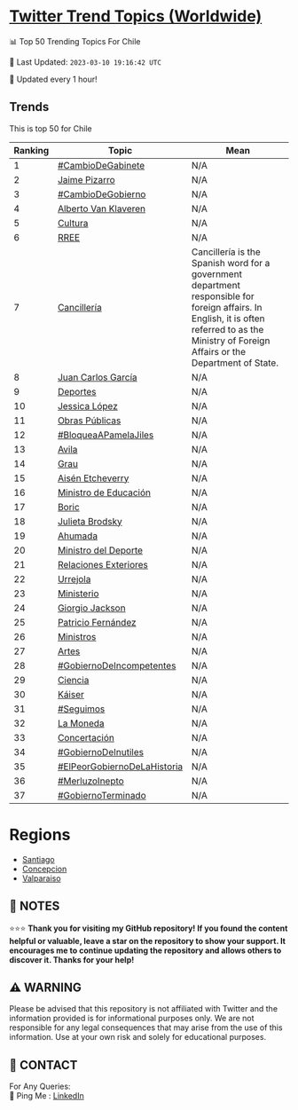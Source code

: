 [Twitter Trend Topics (Worldwide)](https://github.com/ErcinDedeoglu/Twitter-Trend-Topics)
==========


📊 Top 50 Trending Topics For Chile

📆 Last Updated: `2023-03-10 19:16:42 UTC`

🔧 Updated every 1 hour!


## Trends

This is top 50 for Chile

| Ranking | Topic | Mean |
| ------- | ------------ | ------------ |
| 1 | [#CambioDeGabinete](http://twitter.com/search?q=%23CambioDeGabinete) | N/A |
| 2 | [Jaime Pizarro](http://twitter.com/search?q=Jaime+Pizarro) | N/A |
| 3 | [#CambioDeGobierno](http://twitter.com/search?q=%23CambioDeGobierno) | N/A |
| 4 | [Alberto Van Klaveren](http://twitter.com/search?q=Alberto+Van+Klaveren) | N/A |
| 5 | [Cultura](http://twitter.com/search?q=Cultura) | N/A |
| 6 | [RREE](http://twitter.com/search?q=RREE) | N/A |
| 7 | [Cancillería](http://twitter.com/search?q=Canciller%c3%ada) | Cancillería is the Spanish word for a government department responsible for foreign affairs. In English, it is often referred to as the Ministry of Foreign Affairs or the Department of State. |
| 8 | [Juan Carlos García](http://twitter.com/search?q=Juan+Carlos+Garc%c3%ada) | N/A |
| 9 | [Deportes](http://twitter.com/search?q=Deportes) | N/A |
| 10 | [Jessica López](http://twitter.com/search?q=Jessica+L%c3%b3pez) | N/A |
| 11 | [Obras Públicas](http://twitter.com/search?q=Obras+P%c3%bablicas) | N/A |
| 12 | [#BloqueaAPamelaJiles](http://twitter.com/search?q=%23BloqueaAPamelaJiles) | N/A |
| 13 | [Avila](http://twitter.com/search?q=Avila) | N/A |
| 14 | [Grau](http://twitter.com/search?q=Grau) | N/A |
| 15 | [Aisén Etcheverry](http://twitter.com/search?q=Ais%c3%a9n+Etcheverry) | N/A |
| 16 | [Ministro de Educación](http://twitter.com/search?q=Ministro+de+Educaci%c3%b3n) | N/A |
| 17 | [Boric](http://twitter.com/search?q=Boric) | N/A |
| 18 | [Julieta Brodsky](http://twitter.com/search?q=Julieta+Brodsky) | N/A |
| 19 | [Ahumada](http://twitter.com/search?q=Ahumada) | N/A |
| 20 | [Ministro del Deporte](http://twitter.com/search?q=Ministro+del+Deporte) | N/A |
| 21 | [Relaciones Exteriores](http://twitter.com/search?q=Relaciones+Exteriores) | N/A |
| 22 | [Urrejola](http://twitter.com/search?q=Urrejola) | N/A |
| 23 | [Ministerio](http://twitter.com/search?q=Ministerio) | N/A |
| 24 | [Giorgio Jackson](http://twitter.com/search?q=Giorgio+Jackson) | N/A |
| 25 | [Patricio Fernández](http://twitter.com/search?q=Patricio+Fern%c3%a1ndez) | N/A |
| 26 | [Ministros](http://twitter.com/search?q=Ministros) | N/A |
| 27 | [Artes](http://twitter.com/search?q=Artes) | N/A |
| 28 | [#GobiernoDeIncompetentes](http://twitter.com/search?q=%23GobiernoDeIncompetentes) | N/A |
| 29 | [Ciencia](http://twitter.com/search?q=Ciencia) | N/A |
| 30 | [Káiser](http://twitter.com/search?q=K%c3%a1iser) | N/A |
| 31 | [#Seguimos](http://twitter.com/search?q=%23Seguimos) | N/A |
| 32 | [La Moneda](http://twitter.com/search?q=La+Moneda) | N/A |
| 33 | [Concertación](http://twitter.com/search?q=Concertaci%c3%b3n) | N/A |
| 34 | [#GobiernoDeInutiles](http://twitter.com/search?q=%23GobiernoDeInutiles) | N/A |
| 35 | [#ElPeorGobiernoDeLaHistoria](http://twitter.com/search?q=%23ElPeorGobiernoDeLaHistoria) | N/A |
| 36 | [#MerluzoInepto](http://twitter.com/search?q=%23MerluzoInepto) | N/A |
| 37 | [#GobiernoTerminado](http://twitter.com/search?q=%23GobiernoTerminado) | N/A |



# Regions

* [Santiago](</Chile/Santiago.md>)
* [Concepcion](</Chile/Concepcion.md>)
* [Valparaiso](</Chile/Valparaiso.md>)



## 📝 NOTES

⭐⭐⭐ **Thank you for visiting my GitHub repository! If you found the content helpful or valuable, leave a star on the repository to show your support. It encourages me to continue updating the repository and allows others to discover it. Thanks for your help!**


## ⚠️ WARNING

Please be advised that this repository is not affiliated with Twitter and the information provided is for informational purposes only. We are not responsible for any legal consequences that may arise from the use of this information. Use at your own risk and solely for educational purposes.


## 📨 CONTACT

 For Any Queries:  
            🏓 Ping Me : [LinkedIn](https://www.linkedin.com/in/ercindedeoglu/)
